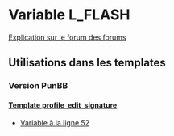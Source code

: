 # Variable L_FLASH
[Explication sur le forum des forums](http://forum.forumactif.com/t294113-listing-des-variables#L_FLASH)
## Utilisations dans les templates
### Version PunBB
#### [Template profile_edit_signature](punbb/profile_edit_signature.md)
* [Variable à la ligne 52](../punbb/profile_edit_signature.tpl#L52)